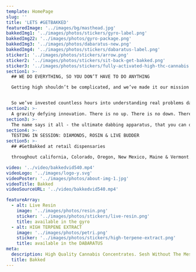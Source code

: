 ```yaml
---
template: HomePage
slug: ''
title: 'LETS #GETBAKKED'
featuredImage: '../images/bg/masthead.jpg'
bakkedImg1: '../images/photos/stickers/gyro-label.png'
bakkedImg22: '../images/photos/gyro-package.png'
bakkedImg3: '../images/photos/dabaratus-new.png'
bakkedImg4: '../images/photos/stickers/dabaratus-label.png'
sticker1: '../images/photos/stickers/arrow.png'
sticker2: '../images/photos/stickers/sit-back-get-bakked.png'
sticker3: '../images/photos/stickers/fully-activated-high-thc-cannabis.png'
section1: >-
  ## WE DO EVERYTHING, SO YOU DON’T HAVE TO DO ANYTHING

  Getting high shouldn’t be complicated, and we’ve made it our mission to make sure it's not. Dabbing provides a true to flower cannabis experience, with all the flavor & effects and none of the plant matter OR combustion - but the process can get complicated sometimes.


  So we’ve invested countless hours into understanding real problems dabbers have and finding solutions to them.
section2: >-
  A gravity defying innovation. There is no up. There is no down. There is no side-to-side. Only you and your dabs that won’t spill no matter what you do. Designed for weekend couch surfing, or whatever. Your pockets will thank you.
section3: >-
  The name says it all - the ultimate dabbing apparatus, that you can ooze anywhere. This swiss-army knife of dabbing that can be used to top a bowl, line a blunt, dress a joint or dab directly onto a nail. Just click, apply & cap to #seshwithoutthemess.
section4: >-
  TESTING IN SESSION: DIAMONDS, ROSIN & LIVE BUDDER
section5: >-
  ## #GetBakked at retail dispensaries

  throughout california, Colorado, Oregon, New Mexico, Maine & Vermont.

video: '../video/bakkedvid540.mp4'
videoLogo: '../images/logo-y.svg'
videoPoster: '../images/photos/about-img-1.jpg'
videoTitle: Bakked
videoSourceURL: '../video/bakkedvid540.mp4'

featureArray:
  - alt: Live Resin
    image: '../images/photos/resin.png'
    sticker: '../images/photos/stickers/live-resin.png'
    title: available in the gyro
  - alt: HIGH TERPENE EXTRACT
    image: '../images/photos/petri.png'
    sticker: '../images/photos/stickers/high-terpene-extract.png'
    title: available in the DABARATUS
meta:
  description: High Quality Cannabis Concentrates. Sesh Without The Mess.
  title: Bakked
---
```

